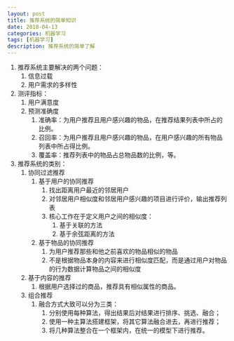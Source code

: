 ```yaml
---
layout: post
title: 推荐系统的简单知识
date: 2018-04-13
categories: 机器学习
tags: [机器学习]
description: 推荐系统的简单了解
---
```



1. 推荐系统主要解决的两个问题：
    1. 信息过载
    1. 用户需求的多样性
2. 测评指标：
    1. 用户满意度
    1. 预测准确度
        1. 准确率：为用户推荐且用户感兴趣的物品，在推荐结果列表中所占的比例。
        1. 召回率：为用户推荐且用户感兴趣的物品，在用户感兴趣的所有物品列表中所占得比例。
        2. 覆盖率：推荐列表中的物品占总物品数的比例，等。
3. 推荐系统的类别：
    1. 协同过滤推荐
        1. 基于用户的协同推荐
            1. 找出距离用户最近的邻居用户
            2. 对邻居用户相似度和邻居用户感兴趣的项目进行评价，输出推荐列表
            3. 核心工作在于定义用户之间的相似度：
                1. 基于关联的方法
                2. 基于余弦距离的方法
        2. 基于物品的协同推荐
            1. 为用户推荐那些和他之前喜欢的物品相似的物品
            2. 不是根据物品本身的内容来进行相似度匹配，而是通过用户对物品的行为数据计算物品之间的相似度
    2. 基于内容的推荐
          1. 根据用户选择过的商品，推荐具有相似属性的商品。
    3. 组合推荐
          1. 融合方式大致可以分为三类：
              1. 分别使用每种算法，得出结果后对结果进行排序、挑选、融合；
              2. 使用一种主算法搭建框架，将其它算法融合进去，再进行推荐；
              3. 将几种算法整合在一个框架内，在统一的模型下进行推荐。
